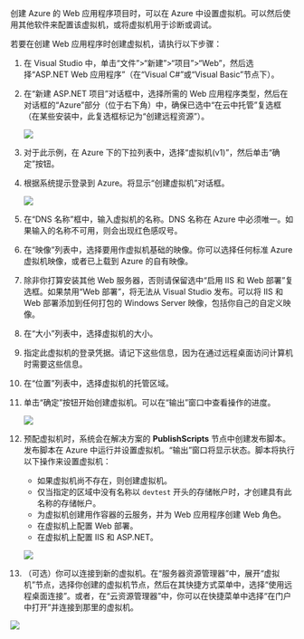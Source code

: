 创建 Azure 的 Web 应用程序项目时，可以在 Azure 中设置虚拟机。可以然后使用其他软件来配置该虚拟机，或将虚拟机用于诊断或调试。

若要在创建 Web 应用程序时创建虚拟机，请执行以下步骤：

1. 在 Visual Studio 中，单击“文件”>“新建”>“项目”>“Web”，然后选择“ASP.NET Web 应用程序”（在“Visual C#”或“Visual Basic”节点下）。
2. 在“新建 ASP.NET 项目”对话框中，选择所需的 Web 应用程序类型，然后在对话框的“Azure”部分（位于右下角）中，确保已选中“在云中托管”复选框（在某些安装中，此复选框标记为“创建远程资源”）。

    ![][0]  

3. 对于此示例，在 Azure 下的下拉列表中，选择“虚拟机(v1)”，然后单击“确定”按钮。
4. 根据系统提示登录到 Azure。将显示“创建虚拟机”对话框。

    ![][2]  

5. 在“DNS 名称”框中，输入虚拟机的名称。DNS 名称在 Azure 中必须唯一。如果输入的名称不可用，则会出现红色感叹号。
6. 在“映像”列表中，选择要用作虚拟机基础的映像。你可以选择任何标准 Azure 虚拟机映像，或者已上载到 Azure 的自有映像。
7. 除非你打算安装其他 Web 服务器，否则请保留选中“启用 IIS 和 Web 部署”复选框。如果禁用“Web 部署”，将无法从 Visual Studio 发布。可以将 IIS 和 Web 部署添加到任何打包的 Windows Server 映像，包括你自己的自定义映像。
8. 在“大小”列表中，选择虚拟机的大小。
9. 指定此虚拟机的登录凭据。请记下这些信息，因为在通过远程桌面访问计算机时需要这些信息。
10. 在“位置”列表中，选择虚拟机的托管区域。
11. 单击“确定”按钮开始创建虚拟机。可以在“输出”窗口中查看操作的进度。

    ![][3]  

12. 预配虚拟机时，系统会在解决方案的 **PublishScripts** 节点中创建发布脚本。发布脚本在 Azure 中运行并设置虚拟机。“输出”窗口将显示状态。脚本将执行以下操作来设置虚拟机：

    * 如果虚拟机尚不存在，则创建虚拟机。
    * 仅当指定的区域中没有名称以 `devtest` 开头的存储帐户时，才创建具有此名称的存储帐户。
    * 为虚拟机创建用作容器的云服务，并为 Web 应用程序创建 Web 角色。
    * 在虚拟机上配置 Web 部署。
    * 在虚拟机上配置 IIS 和 ASP.NET。

    ![][4]  

13. （可选）你可以连接到新的虚拟机。在“服务器资源管理器”中，展开“虚拟机”节点，选择你创建的虚拟机节点，然后在其快捷方式菜单中，选择“使用远程桌面连接”。或者，在“云资源管理器”中，你可以在快捷菜单中选择“在门户中打开”并连接到那里的虚拟机。

 ![][5]  

[0]: ./media/virtual-machines-common-classic-web-app-visual-studio/CreateVM_NewProject.PNG
[1]: ./media/dotnet-visual-studio-create-virtual-machine/CreateVM_SignIn.PNG
[2]: ./media/virtual-machines-common-classic-web-app-visual-studio/CreateVM_CreateVM.PNG
[3]: ./media/virtual-machines-common-classic-web-app-visual-studio/CreateVM_Provisioning.png
[4]: ./media/virtual-machines-common-classic-web-app-visual-studio/CreateVM_SolutionExplorer.png
[5]: ./media/virtual-machines-common-classic-web-app-visual-studio/VS_Create_VM_Connect.png

<!---HONumber=Mooncake_1114_2016-->